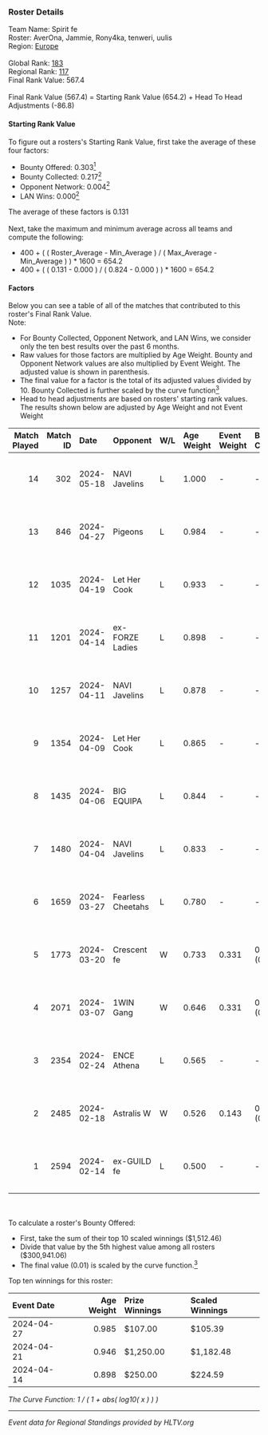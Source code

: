 ### Roster Details<br />
Team Name: Spirit fe<br />
Roster: AverOna, Jammie, Rony4ka, tenweri, uulis<br />
Region: [Europe]( ../standings_europe.md)<br />
<br />
Global Rank: [183](../standings_global.md)<br />
Regional Rank: [117]( ../standings_europe.md)<br />
Final Rank Value:  567.4<br />
<br />
Final Rank Value (567.4) = Starting Rank Value (654.2) + Head To Head Adjustments (-86.8)<br />

#### Starting Rank Value<br />
To figure out a rosters's Starting Rank Value, first take the average of these four factors:<br />
- Bounty Offered: 0.303[<sup>1</sup>](#table2)
- Bounty Collected: 0.217[<sup>2</sup>](#table1)
- Opponent Network: 0.004[<sup>2</sup>](#table1)
- LAN Wins: 0.000[<sup>2</sup>](#table1)

The average of these factors is 0.131<br />
<br />
Next, take the maximum and minimum average across all teams and compute the following:<br />
- 400 + ( ( Roster_Average - Min_Average ) / ( Max_Average - Min_Average ) ) * 1600 = 654.2
- 400 + ( ( 0.131 - 0.000 ) / ( 0.824 - 0.000 ) ) * 1600 = 654.2


#### Factors<br />
Below you can see a table of all of the matches that contributed to this roster's Final Rank Value.<br />
Note:<br />

- For Bounty Collected, Opponent Network, and LAN Wins, we consider only the ten best results over the past 6 months.
- Raw values for those factors are multiplied by Age Weight. Bounty and Opponent Network values are also multiplied by Event Weight. The adjusted value is shown in parenthesis.
- The final value for a factor is the total of its adjusted values divided by 10. Bounty Collected is further scaled by the curve function[<sup>3</sup>](#curveFunction)
- Head to head adjustments are based on rosters' starting rank values. The results shown below are adjusted by Age Weight and not Event Weight
<span id="table1"></span><br />


| Match Played | Match ID | Date       | Opponent          | W/L | Age Weight | Event Weight | Bounty Collected | Opponent Network | LAN Wins  | H2H Adj. | Roster                                   |
| -: | -: | :- | :- | :- | :- | :- | :- | :- | :- | -: | :- |
|           14 |      302 | 2024-05-18 | NAVI Javelins     | L   | 1.000      | -            | -                | -                | -         |    -6.70 | AverOna, Jammie, Rony4ka, tenweri, uulis |
|           13 |      846 | 2024-04-27 | Pigeons           | L   | 0.984      | -            | -                | -                | -         |    -5.96 | AverOna, Jammie, Rony4ka, tenweri, uulis |
|           12 |     1035 | 2024-04-19 | Let Her Cook      | L   | 0.933      | -            | -                | -                | -         |   -15.91 | AverOna, Jammie, Rony4ka, tenweri, uulis |
|           11 |     1201 | 2024-04-14 | ex-FORZE Ladies   | L   | 0.898      | -            | -                | -                | -         |   -12.46 | AverOna, Jammie, Rony4ka, tenweri, uulis |
|           10 |     1257 | 2024-04-11 | NAVI Javelins     | L   | 0.878      | -            | -                | -                | -         |    -8.30 | AverOna, Jammie, Rony4ka, tenweri, uulis |
|            9 |     1354 | 2024-04-09 | Let Her Cook      | L   | 0.865      | -            | -                | -                | -         |   -15.91 | AverOna, Jammie, Rony4ka, tenweri, uulis |
|            8 |     1435 | 2024-04-06 | BIG EQUIPA        | L   | 0.844      | -            | -                | -                | -         |   -11.45 | AverOna, Jammie, Rony4ka, tenweri, uulis |
|            7 |     1480 | 2024-04-04 | NAVI Javelins     | L   | 0.833      | -            | -                | -                | -         |    -8.82 | AverOna, Jammie, Rony4ka, tenweri, uulis |
|            6 |     1659 | 2024-03-27 | Fearless Cheetahs | L   | 0.780      | -            | -                | -                | -         |   -11.04 | AverOna, Jammie, Rony4ka, tenweri, uulis |
|            5 |     1773 | 2024-03-20 | Crescent fe       | W   | 0.733      | 0.331        | 0.007 (0.002)    | 0.096 (0.023)    | 0 (0.000) |    11.19 | AverOna, Jammie, Rony4ka, tenweri, uulis |
|            4 |     2071 | 2024-03-07 | 1WIN Gang         | W   | 0.646      | 0.331        | 0.003 (0.001)    | 0.036 (0.008)    | 0 (0.000) |     7.01 | AverOna, Jammie, Rony4ka, tenweri, uulis |
|            3 |     2354 | 2024-02-24 | ENCE Athena       | L   | 0.565      | -            | -                | -                | -         |    -8.71 | AverOna, Jammie, Rony4ka, tenweri, uulis |
|            2 |     2485 | 2024-02-18 | Astralis W        | W   | 0.526      | 0.143        | 0.003 (0.000)    | 0.058 (0.004)    | 0 (0.000) |     7.71 | AverOna, Jammie, Rony4ka, tenweri, uulis |
|            1 |     2594 | 2024-02-14 | ex-GUILD fe       | L   | 0.500      | -            | -                | -                | -         |    -7.50 | AverOna, Jammie, Rony4ka, tenweri, uulis |

<br />
<span id="table2"></span><br />
To calculate a roster's Bounty Offered:<br />

- First, take the sum of their top 10 scaled winnings ($1,512.46)
- Divide that value by the 5th highest value among all rosters ($300,941.06)
- The final value (0.01) is scaled by the curve function.[<sup>3</sup>](#curveFunction)

Top ten winnings for this roster:<br />

| Event Date | Age Weight | Prize Winnings | Scaled Winnings |
| :- | -: | :- | :- |
| 2024-04-27 |      0.985 | $107.00        | $105.39         |
| 2024-04-21 |      0.946 | $1,250.00      | $1,182.48       |
| 2024-04-14 |      0.898 | $250.00        | $224.59         |


<span id="curveFunction"></span>_The Curve Function: 1 / ( 1 + abs( log10( x ) ) )_<br />

---
_Event data for Regional Standings provided by HLTV.org_<br />

